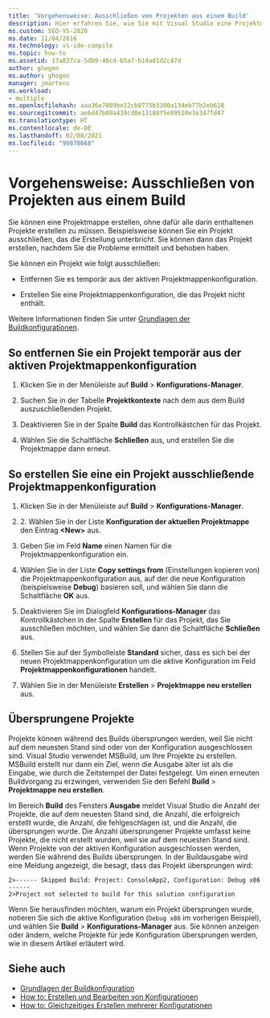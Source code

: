 ```yaml
---
title: 'Vorgehensweise: Ausschließen von Projekten aus einem Build'
description: Hier erfahren Sie, wie Sie mit Visual Studio eine Projektmappe erstellen, ohne alle darin enthaltenen Projekte erstellen zu müssen.
ms.custom: SEO-VS-2020
ms.date: 11/04/2016
ms.technology: vs-ide-compile
ms.topic: how-to
ms.assetid: 17a837ca-5db9-46cd-b5a7-b14ad1d2c47d
author: ghogen
ms.author: ghogen
manager: jmartens
ms.workload:
- multiple
ms.openlocfilehash: aaa36e7089be12cb0775b3300a134eb77b2eb618
ms.sourcegitcommit: ae6d47b09a439cd0e13180f5e89510e3e347fd47
ms.translationtype: HT
ms.contentlocale: de-DE
ms.lasthandoff: 02/08/2021
ms.locfileid: "99878668"
---
```

# <a name="how-to-exclude-projects-from-a-build"></a>Vorgehensweise: Ausschließen von Projekten aus einem Build

Sie können eine Projektmappe erstellen, ohne dafür alle darin enthaltenen Projekte erstellen zu müssen. Beispielsweise können Sie ein Projekt ausschließen, das die Erstellung unterbricht. Sie können dann das Projekt erstellen, nachdem Sie die Probleme ermittelt und behoben haben.

Sie können ein Projekt wie folgt ausschließen:

- Entfernen Sie es temporär aus der aktiven Projektmappenkonfiguration.

- Erstellen Sie eine Projektmappenkonfiguration, die das Projekt nicht enthält.

Weitere Informationen finden Sie unter [Grundlagen der Buildkonfigurationen](../ide/understanding-build-configurations.md).

## <a name="to-temporarily-remove-a-project-from-the-active-solution-configuration"></a>So entfernen Sie ein Projekt temporär aus der aktiven Projektmappenkonfiguration

1. Klicken Sie in der Menüleiste auf **Build** > **Konfigurations-Manager**.

2. Suchen Sie in der Tabelle **Projektkontexte** nach dem aus dem Build auszuschließenden Projekt.

3. Deaktivieren Sie in der Spalte **Build** das Kontrollkästchen für das Projekt.

4. Wählen Sie die Schaltfläche **Schließen** aus, und erstellen Sie die Projektmappe dann erneut.

## <a name="to-create-a-solution-configuration-that-excludes-a-project"></a>So erstellen Sie eine ein Projekt ausschließende Projektmappenkonfiguration

1. Klicken Sie in der Menüleiste auf **Build** > **Konfigurations-Manager**.

2. 2\. Wählen Sie in der Liste **Konfiguration der aktuellen Projektmappe** den Eintrag **\<New>** aus.

3. Geben Sie im Feld **Name** einen Namen für die Projektmappenkonfiguration ein.

4. Wählen Sie in der Liste **Copy settings from** (Einstellungen kopieren von) die Projektmappenkonfiguration aus, auf der die neue Konfiguration (beispielsweise **Debug**) basieren soll, und wählen Sie dann die Schaltfläche **OK** aus.

5. Deaktivieren Sie im Dialogfeld **Konfigurations-Manager** das Kontrollkästchen in der Spalte **Erstellen** für das Projekt, das Sie ausschließen möchten, und wählen Sie dann die Schaltfläche **Schließen** aus.

6. Stellen Sie auf der Symbolleiste **Standard** sicher, dass es sich bei der neuen Projektmappenkonfiguration um die aktive Konfiguration im Feld **Projektmappenkonfigurationen** handelt.

7. Wählen Sie in der Menüleiste **Erstellen** > **Projektmappe neu erstellen** aus.

## <a name="skipped-projects"></a>Übersprungene Projekte

Projekte können während des Builds übersprungen werden, weil Sie nicht auf dem neuesten Stand sind oder von der Konfiguration ausgeschlossen sind. Visual Studio verwendet MSBuild, um Ihre Projekte zu erstellen. MSBuild erstellt nur dann ein Ziel, wenn die Ausgabe älter ist als die Eingabe, wie durch die Zeitstempel der Datei festgelegt. Um einen erneuten Buildvorgang zu erzwingen, verwenden Sie den Befehl **Build** > **Projektmappe neu erstellen**.

Im Bereich **Build** des Fensters **Ausgabe** meldet Visual Studio die Anzahl der Projekte, die auf dem neuesten Stand sind, die Anzahl, die erfolgreich erstellt wurde, die Anzahl, die fehlgeschlagen ist, und die Anzahl, die übersprungen wurde. Die Anzahl übersprungener Projekte umfasst keine Projekte, die nicht erstellt wurden, weil sie auf dem neuesten Stand sind. Wenn Projekte von der aktiven Konfiguration ausgeschlossen werden, werden Sie während des Builds übersprungen. In der Buildausgabe wird eine Meldung angezeigt, die besagt, dass das Projekt übersprungen wird:

```output
2>------ Skipped Build: Project: ConsoleApp2, Configuration: Debug x86 ------
2>Project not selected to build for this solution configuration
```

Wenn Sie herausfinden möchten, warum ein Projekt übersprungen wurde, notieren Sie sich die aktive Konfiguration (`Debug x86` im vorherigen Beispiel), und wählen Sie **Build** > **Konfigurations-Manager** aus. Sie können anzeigen oder ändern, welche Projekte für jede Konfiguration übersprungen werden, wie in diesem Artikel erläutert wird.

## <a name="see-also"></a>Siehe auch

- [Grundlagen der Buildkonfiguration](../ide/understanding-build-configurations.md)
- [How to: Erstellen und Bearbeiten von Konfigurationen](../ide/how-to-create-and-edit-configurations.md)
- [How to: Gleichzeitiges Erstellen mehrerer Konfigurationen](../ide/how-to-build-multiple-configurations-simultaneously.md)
